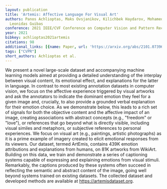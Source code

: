 ```yaml
---
layout: publication
title: 'Artemis: Affective Language For Visual Art'
authors: Panos Achlioptas, Maks Ovsjanikov, Kilichbek Haydarov, Mohamed Elhoseiny,
  Leonidas Guibas
conference: 2021 IEEE/CVF Conference on Computer Vision and Pattern Recognition (CVPR)
year: 2021
bibkey: achlioptas2021artemis
citations: 98
additional_links: [{name: Paper, url: 'https://arxiv.org/abs/2101.07396'}]
tags: ["CVPR"]
short_authors: Achlioptas et al.
---
```

We present a novel large-scale dataset and accompanying machine learning
models aimed at providing a detailed understanding of the interplay between
visual content, its emotional effect, and explanations for the latter in
language. In contrast to most existing annotation datasets in computer vision,
we focus on the affective experience triggered by visual artworks and ask the
annotators to indicate the dominant emotion they feel for a given image and,
crucially, to also provide a grounded verbal explanation for their emotion
choice. As we demonstrate below, this leads to a rich set of signals for both
the objective content and the affective impact of an image, creating
associations with abstract concepts (e.g., "freedom" or "love"), or references
that go beyond what is directly visible, including visual similes and
metaphors, or subjective references to personal experiences. We focus on visual
art (e.g., paintings, artistic photographs) as it is a prime example of imagery
created to elicit emotional responses from its viewers. Our dataset, termed
ArtEmis, contains 439K emotion attributions and explanations from humans, on
81K artworks from WikiArt. Building on this data, we train and demonstrate a
series of captioning systems capable of expressing and explaining emotions from
visual stimuli. Remarkably, the captions produced by these systems often
succeed in reflecting the semantic and abstract content of the image, going
well beyond systems trained on existing datasets. The collected dataset and
developed methods are available at https://artemisdataset.org.